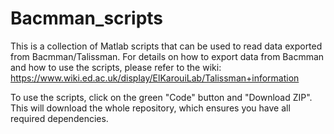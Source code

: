 # Bacmman_scripts

This is a collection of Matlab scripts that can be used to read data exported from Bacmman/Talissman.
For details on how to export data from Bacmman and how to use the scripts, please refer to the wiki: https://www.wiki.ed.ac.uk/display/ElKarouiLab/Talissman+information

To use the scripts, click on the green "Code" button and "Download ZIP". This will download the whole repository, which ensures you have all required dependencies.
